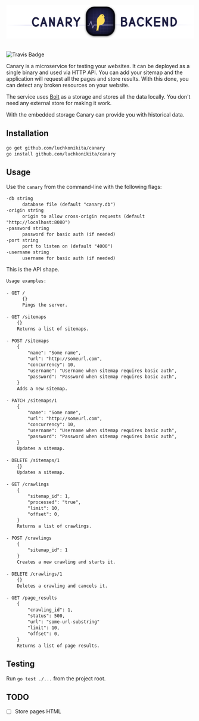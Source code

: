 <div align="center"><img src="https://github.com/luchkonikita/canary/blob/master/logo.png" width="800" /></div>

<br/>

![Travis Badge](https://travis-ci.org/luchkonikita/canary.svg?branch=master)

Canary is a microservice for testing your websites.
It can be deployed as a single binary and used via HTTP API.
You can add your sitemap and the application will request all the
pages and store results. With this done, you can detect any broken
resources on your website.

The service uses [Bolt](https://github.com/boltdb/bolt) as a storage and stores all
the data locally. You don't need any external store for making it work.

With the embedded storage Canary can provide you with historical data.

## Installation

```
go get github.com/luchkonikita/canary
go install github.com/luchkonikita/canary
```

## Usage

Use the `canary` from the command-line with the following flags:

```
-db string
      database file (default "canary.db")
-origin string
      origin to allow cross-origin requests (default "http://localhost:8080")
-password string
      password for basic auth (if needed)
-port string
      port to listen on (default "4000")
-username string
      username for basic auth (if needed)
```

This is the API shape.

```
Usage examples:

- GET /
      {}
      Pings the server.

- GET /sitemaps
	{}
	Returns a list of sitemaps.

- POST /sitemaps
	{
		"name": "Some name",
		"url": "http://someurl.com",
		"concurrency": 10,
		"username": "Username when sitemap requires basic auth",
		"password": "Password when sitemap requires basic auth",
	}
	Adds a new sitemap.

- PATCH /sitemaps/1
	{
		"name": "Some name",
		"url": "http://someurl.com",
		"concurrency": 10,
		"username": "Username when sitemap requires basic auth",
		"password": "Password when sitemap requires basic auth",
	}
	Updates a sitemap.

- DELETE /sitemaps/1
	{}
	Updates a sitemap.

- GET /crawlings
	{
		"sitemap_id": 1,
		"processed": "true",
		"limit": 10,
		"offset": 0,
	}
	Returns a list of crawlings.

- POST /crawlings
	{
		"sitemap_id": 1
	}
	Creates a new crawling and starts it.

- DELETE /crawlings/1
	{}
	Deletes a crawling and cancels it.

- GET /page_results
	{
		"crawling_id": 1,
		"status": 500,
		"url": "some-url-substring"
		"limit": 10,
		"offset": 0,
	}
	Returns a list of page results.
```

## Testing

Run `go test ./...` from the project root.

## TODO

- [ ] Store pages HTML
